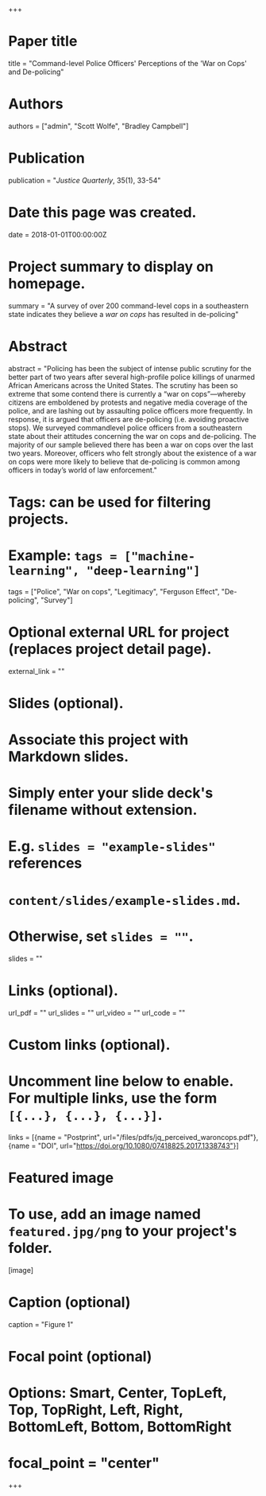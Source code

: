 +++
# Paper title
title = "Command-level Police Officers' Perceptions of the 'War on Cops' and De-policing"

# Authors
authors = ["admin", "Scott Wolfe", "Bradley Campbell"]

# Publication
publication = "*Justice Quarterly*, 35(1), 33-54"

# Date this page was created.
date = 2018-01-01T00:00:00Z

# Project summary to display on homepage.
summary = "A survey of over 200 command-level cops in a southeastern state indicates they believe a *war on cops* has resulted in de-policing"

# Abstract
abstract = "Policing has been the subject of intense public scrutiny for the better part of two years after several high-profile police killings of unarmed African Americans across the United States. The scrutiny has been so extreme that some contend there is currently a “war on cops”—whereby citizens are emboldened by protests and negative media coverage of the police, and are lashing out by assaulting police officers more frequently. In response, it is argued that officers are de-policing (i.e. avoiding proactive stops). We surveyed commandlevel police officers from a southeastern state about their attitudes concerning the war on cops and de-policing. The majority of our sample believed there has been a war on cops over the last two years. Moreover, officers who felt strongly about the existence of a war on cops were more likely to believe that de-policing is common among officers in today’s world of law enforcement."

# Tags: can be used for filtering projects.
# Example: `tags = ["machine-learning", "deep-learning"]`
tags = ["Police", "War on cops", "Legitimacy", "Ferguson Effect", "De-policing", "Survey"]

# Optional external URL for project (replaces project detail page).
external_link = ""

# Slides (optional).
#   Associate this project with Markdown slides.
#   Simply enter your slide deck's filename without extension.
#   E.g. `slides = "example-slides"` references 
#   `content/slides/example-slides.md`.
#   Otherwise, set `slides = ""`.
slides = ""

# Links (optional).
url_pdf = ""
url_slides = ""
url_video = ""
url_code = ""

# Custom links (optional).
#   Uncomment line below to enable. For multiple links, use the form `[{...}, {...}, {...}]`.
links = [{name = "Postprint", url="/files/pdfs/jq_perceived_waroncops.pdf"}, {name = "DOI", url="https://doi.org/10.1080/07418825.2017.1338743"}]

# Featured image
# To use, add an image named `featured.jpg/png` to your project's folder. 
[image]
  # Caption (optional)
  caption = "Figure 1"
  
  # Focal point (optional)
  # Options: Smart, Center, TopLeft, Top, TopRight, Left, Right, BottomLeft, Bottom, BottomRight
  # focal_point = "center"
+++